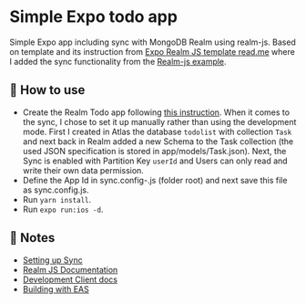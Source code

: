 # Simple Expo todo app

Simple Expo app including sync with MongoDB Realm using realm-js. Based on template and its instruction from [Expo Realm JS template read.me](https://github.com/realm/realm-js/tree/master/templates/expo-template-js#readme) where I added the sync functionality from the [Realm-js example](https://github.com/realm/realm-js/tree/master/example). 


## 🚀 How to use
- Create the Realm Todo app following [this instruction](https://github.com/realm/realm-js/blob/master/templates/docs/sync-setup.md). When it comes to the sync, I chose to set it up manually rather than using the development mode. First I created in Atlas the database `todolist` with collection `Task` and next back in Realm added a new Schema to the Task collection (the used JSON specification is stored in app/models/Task.json). Next, the Sync is enabled with Partition Key `userId` and Users can only read and write their own data permission. 
- Define the App Id in sync.config-.js (folder root) and next save this file as sync.config.js. 
- Run `yarn install`.
- Run `expo run:ios -d`.


## 📝 Notes

- [Setting up Sync](https://docs.mongodb.com/realm/sdk/react-native/quick-start/)
- [Realm JS Documentation](https://docs.mongodb.com/realm/sdk/react-native/)
- [Development Client docs](https://docs.expo.dev/clients/introduction/)
- [Building with EAS](https://docs.expo.dev/eas/)
